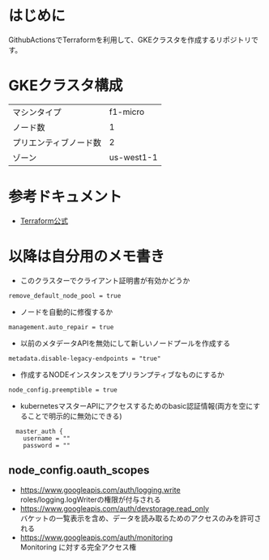 # はじめに
GithubActionsでTerraformを利用して、GKEクラスタを作成するリポジトリです。

# GKEクラスタ構成
|||
|-|-|
|マシンタイプ|f1-micro|
|ノード数|1|
|プリエンティブノード数|2|
|ゾーン|us-west1-1|

# 参考ドキュメント
* [Terraform公式](https://www.terraform.io/docs/providers/google/r/container_cluster.html)

# 以降は自分用のメモ書き

* このクラスターでクライアント証明書が有効かどうか
```
remove_default_node_pool = true
```

* ノードを自動的に修復するか
```
management.auto_repair = true
```

* 以前のメタデータAPIを無効にして新しいノードプールを作成する
```
metadata.disable-legacy-endpoints = "true"
```

* 作成するNODEインスタンスをプリランプティブなものにするか
```
node_config.preemptible = true
```

* kubernetesマスターAPIにアクセスするためのbasic認証情報(両方を空にすることで明示的に無効にできる)
```
  master_auth {
    username = ""
    password = ""
```


## node_config.oauth_scopes 
- https://www.googleapis.com/auth/logging.write  
roles/logging.logWriterの権限が付与される
- https://www.googleapis.com/auth/devstorage.read_only  
バケットの一覧表示を含め、データを読み取るためのアクセスのみを許可される
- https://www.googleapis.com/auth/monitoring  
Monitoring に対する完全アクセス権